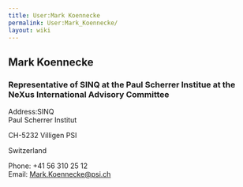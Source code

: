 ```yaml
---
title: User:Mark Koennecke
permalink: User:Mark_Koennecke/
layout: wiki
---
```


Mark Koennecke
--------------

### Representative of SINQ at the Paul Scherrer Institue at the NeXus International Advisory Committee

Address:SINQ  
Paul Scherrer Institut

CH-5232 Villigen PSI

Switzerland

<!-- -->

Phone: +41 56 310 25 12  
Email: <Mark.Koennecke@psi.ch>  
